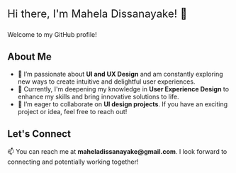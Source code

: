 <p style="font-size: 24px;">Hi there, I'm Mahela Dissanayake! 👋</p>

Welcome to my GitHub profile!

## About Me

<ul>
    <li>👀 I’m passionate about <strong>UI and UX Design</strong> and am constantly exploring new ways to create intuitive and delightful user experiences.</li>
    <li>🌱 Currently, I'm deepening my knowledge in <strong>User Experience Design</strong> to enhance my skills and bring innovative solutions to life.</li>
    <li>💞️ I’m eager to collaborate on <strong>UI design projects</strong>. If you have an exciting project or idea, feel free to reach out!</li>
</ul>

## Let's Connect

<p>📫 You can reach me at <strong>maheladissanayake@gmail.com</strong>. I look forward to connecting and potentially working together!</p>


<!---
maheladissa/maheladissa is a ✨ special ✨ repository because its `README.md` (this file) appears on your GitHub profile.
You can click the Preview link to take a look at your changes.
--->

